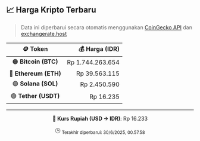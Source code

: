 

<!-- HARGA_KRIPTO -->
## 📈 Harga Kripto Terbaru

> Data ini diperbarui secara otomatis menggunakan [CoinGecko API](https://www.coingecko.com/) dan [exchangerate.host](https://exchangerate.host/)

<div align="center">

| 🪙 Token | 💰 Harga (IDR) |
|:------:|---------------:|
| 🟠 **Bitcoin (BTC)**   | Rp 1.744.263.654 |
| 🔵 **Ethereum (ETH)**  | Rp 39.563.115 |
| 🟣 **Solana (SOL)**    | Rp 2.450.590 |
| 🟢 **Tether (USDT)**   | Rp 16.235 |

---

💱 **Kurs Rupiah (USD → IDR)**: Rp 16.233

🕒 <sub>Terakhir diperbarui: 30/6/2025, 00.57.58</sub>

</div>
<!-- /HARGA_KRIPTO -->